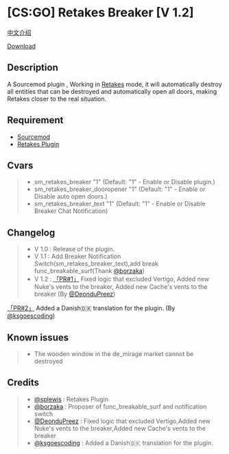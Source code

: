 [CS:GO] Retakes Breaker [V 1.2]
===================

[中文介绍](https://github.com/RoyZ-CSGO/Retakes_Breaker/blob/master/readme-zh-CN.md)


[Download](https://github.com/RoyZ-CSGO/Retakes_Breaker/releases/latest)


Description
-------------
A Sourcemod plugin , Working in [Retakes](https://github.com/splewis/csgo-retakes) mode, it will automatically destroy all entities that can be destroyed and automatically open all doors, making Retakes closer to the real situation.

Requirement
-------------
- [Sourcemod](https://github.com/alliedmodders/sourcemod)
- [Retakes Plugin](https://github.com/splewis/csgo-retakes)

Cvars
-------------
> - sm_retakes_breaker "1" (Default: "1" - Enable or Disable plugin.)
> - sm_retakes_breaker_dooropener "1" (Default: "1" - Enable or Disable auto open doors.)
> - sm_retakes_breaker_text "1" (Default: "1" - Enable or Disable Breaker Chat Notification)

Changelog
-------------
> - V 1.0 : Release of the plugin.
> - V 1.1 : Add Breaker Notification Switch(sm_retakes_breaker_text),add break func_breakable_surf(Thank [@borzaka](https://forums.alliedmods.net/member.php?u=300959))
> - V 1.2 : [「PR#1」](https://github.com/RoyZ-CSGO/Retakes_Breaker/pull/1)
Fixed logic that excluded Vertigo,
Added new Nuke's vents to the breaker,
Added new Cache's vents to the breaker
(By [@DeonduPreez](https://github.com/DeonduPreez))

[「PR#2」](https://github.com/RoyZ-CSGO/Retakes_Breaker/pull/2)
Added a Danish🇩🇰 translation for the plugin.
(By [@ksgoescoding](https://github.com/ksgoescoding))

Known issues
-------------
> - The wooden window in the de_mirage market cannot be destroyed

Credits
-------------
> - [@splewis](https://github.com/splewis) : Retakes Plugin
> - [@borzaka](https://forums.alliedmods.net/member.php?u=300959) : Proposer of func_breakable_surf and notification switch
> - [@DeonduPreez](https://github.com/DeonduPreez) : Fixed logic that excluded Vertigo,Added new Nuke's vents to the breaker,Added new Cache's vents to the breaker
> - [@ksgoescoding](https://github.com/ksgoescoding) : Added a Danish🇩🇰 translation for the plugin.
